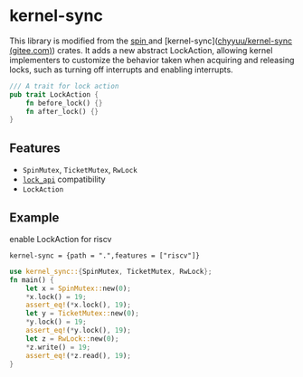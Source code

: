 # kernel-sync

This library is modified from the [spin ](https://github.com/mvdnes/spin-rs)and [kernel-sync]([chyyuu/kernel-sync (gitee.com)](https://gitee.com/chyyuu/kernel-sync)) crates. It adds a new abstract LockAction, allowing kernel implementers to customize the behavior taken when acquiring and releasing locks, such as turning off interrupts and enabling interrupts.

```rust
/// A trait for lock action
pub trait LockAction {
    fn before_lock() {}
    fn after_lock() {}
}
```



## Features

- `SpinMutex`, `TicketMutex`, `RwLock`
- [`lock_api`](https://crates.io/crates/lock_api) compatibility
- `LockAction`



## Example
enable LockAction for riscv
```
kernel-sync = {path = ".",features = ["riscv"]}
```

```rust
use kernel_sync::{SpinMutex, TicketMutex, RwLock};
fn main() {
    let x = SpinMutex::new(0);
    *x.lock() = 19;
    assert_eq!(*x.lock(), 19);
    let y = TicketMutex::new(0);
    *y.lock() = 19;
    assert_eq!(*y.lock(), 19);
    let z = RwLock::new(0);
    *z.write() = 19;
    assert_eq!(*z.read(), 19);
}
```



